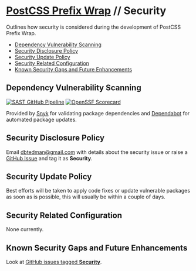 # [PostCSS Prefix Wrap](./README.md) // Security

Outlines how security is considered during the development of PostCSS Prefix Wrap.

-   [Dependency Vulnerability Scanning](#dependency-vulnerability-scanning)
-   [Security Disclosure Policy](#security-disclosure-policy)
-   [Security Update Policy](#security-update-policy)
-   [Security Related Configuration](#security-related-configuration)
-   [Known Security Gaps and Future Enhancements](#known-security-gaps-and-future-enhancements)

## Dependency Vulnerability Scanning

[![SAST GitHub Pipeline](https://img.shields.io/github/workflow/status/dbtedman/postcss-prefixwrap/sast?style=for-the-badge&logo=github&label=sast)](https://github.com/dbtedman/postcss-prefixwrap/actions/workflows/sast.yml)
[![OpenSSF Scorecard](https://api.securityscorecards.dev/projects/github.com/dbtedman/postcss-prefixwrap/badge?style=for-the-badge)](https://api.securityscorecards.dev/projects/github.com/dbtedman/postcss-prefixwrap)

Provided by [Snyk](https://snyk.io/test/github/dbtedman/postcss-prefixwrap) for validating package dependencies and [Dependabot](https://dependabot.com) for automated package updates.

## Security Disclosure Policy

Email [dbtedman@gmail.com](mailto:dbtedman@gmail.com) with details about the security issue or raise a [GitHub Issue](https://github.com/dbtedman/postcss-prefixwrap/issues) and tag it as **Security**.

## Security Update Policy

Best efforts will be taken to apply code fixes or update vulnerable packages as soon as is possible, this will usually be within a couple of days.

## Security Related Configuration

None currently.

## Known Security Gaps and Future Enhancements

Look at [GitHub issues tagged **Security**](https://github.com/dbtedman/postcss-prefixwrap/labels/security).
